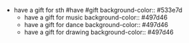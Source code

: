 - have a gift for sth #have #gift 
  background-color:: #533e7d
	- have a gift for music
	  background-color:: #497d46
	- have a gift for dance
	  background-color:: #497d46
	- have a gift for drawing
	  background-color:: #497d46
